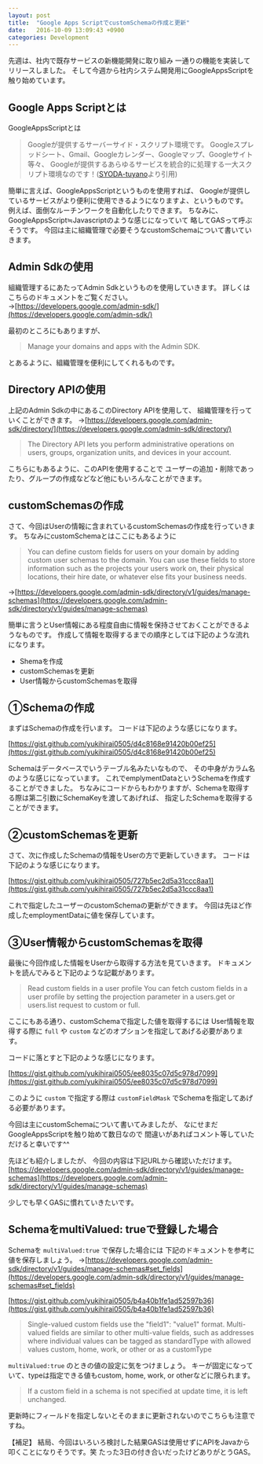 ```yaml
---
layout: post
title:  "Google Apps ScriptでcustomSchemaの作成と更新"
date:   2016-10-09 13:09:43 +0900
categories: Development
---
```


先週は、社内で既存サービスの新機能開発に取り組み
一通りの機能を実装してリリースしました。
そして今週から社内システム開発用にGoogleAppsScriptを触り始めています。


## Google Apps Scriptとは

GoogleAppsScriptとは

> Googleが提供するサーバーサイド・スクリプト環境です。
Googleスプレッドシート、Gmail、Googleカレンダー、Googleマップ、Googleサイト等々、
Googleが提供するあらゆるサービスを統合的に処理する一大スクリプト環境なのです！([SYODA-tuyano](http://libro.tuyano.com/index2?id=638001)より引用)

簡単に言えば、GoogleAppsScriptというものを使用すれば、
Googleが提供しているサービスがより便利に使用できるようになりますよ、というものです。
例えば、面倒なルーチンワークを自動化したりできます。
ちなみに、GoogleAppsScript≒Javascriptのような感じになっていて
略してGASって呼ぶそうです。
今回は主に組織管理で必要そうなcustomSchemaについて書いていきます。

## Admin Sdkの使用

組織管理するにあたってAdmin Sdkというものを使用していきます。
詳しくはこちらのドキュメントをご覧ください。
→[https://developers.google.com/admin-sdk/](https://developers.google.com/admin-sdk/)

最初のところにもありますが、

> Manage your domains and apps with the Admin SDK.

とあるように、組織管理を便利にしてくれるものです。

## Directory APIの使用

上記のAdmin Sdkの中にあるこのDirectory APIを使用して、
組織管理を行っていくことができます。
→[https://developers.google.com/admin-sdk/directory/](https://developers.google.com/admin-sdk/directory/)

> The Directory API lets you perform administrative operations on users, groups, organization units, and devices in your account.

こちらにもあるように、このAPIを使用することで
ユーザーの追加・削除であったり、グループの作成などなど他にもいろんなことができます。

## customSchemasの作成

さて、今回はUserの情報に含まれているcustomSchemasの作成を行っていきます。
ちなみにcustomSchemaとはここにもあるように

> You can define custom fields for users on your domain by adding custom user schemas to the domain. You can use these fields to store information such as the projects your users work on, their physical locations, their hire date, or whatever else fits your business needs.

→[https://developers.google.com/admin-sdk/directory/v1/guides/manage-schemas](https://developers.google.com/admin-sdk/directory/v1/guides/manage-schemas)

簡単に言うとUser情報にある程度自由に情報を保持させておくことができるようなものです。
作成して情報を取得するまでの順序としては下記のような流れになります。

- Shemaを作成
- customSchemasを更新
- User情報からcustomSchemasを取得

## ①Schemaの作成

まずはSchemaの作成を行います。
コードは下記のような感じになります。

[https://gist.github.com/yukihirai0505/d4c8168e91420b00ef25](https://gist.github.com/yukihirai0505/d4c8168e91420b00ef25)

Schemaはデータベースでいうテーブル名みたいなもので、
その中身がカラム名のような感じになっています。
これでemplymentDataというSchemaを作成することができました。
ちなみにコードからもわかりますが、Schemaを取得する際は第二引数にSchemaKeyを渡してあげれば、
指定したSchemaを取得することができます。

## ②customSchemasを更新

さて、次に作成したSchemaの情報をUserの方で更新していきます。
コードは下記のような感じになります。

[https://gist.github.com/yukihirai0505/727b5ec2d5a31ccc8aa1](https://gist.github.com/yukihirai0505/727b5ec2d5a31ccc8aa1)

これで指定したユーザーのcustomSchemaの更新ができます。
今回は先ほど作成したemploymentDataに値を保存しています。

## ③User情報からcustomSchemasを取得

最後に今回作成した情報をUserから取得する方法を見ていきます。
ドキュメントを読んでみると下記のような記載があります。

> Read custom fields in a user profile
You can fetch custom fields in a user profile by setting the projection parameter in a users.get or users.list request to custom or full.

ここにもある通り、customSchemaで指定した値を取得するには
User情報を取得する際に `full` や `custom` などのオプションを指定してあげる必要があります。

コードに落とすと下記のような感じになります。

[https://gist.github.com/yukihirai0505/ee8035c07d5c978d7099](https://gist.github.com/yukihirai0505/ee8035c07d5c978d7099)

このように `custom` で指定する際は
`customFieldMask` でSchemaを指定してあげる必要があります。

今回は主にcustomSchemaについて書いてみましたが、
なにせまだGoogleAppsScriptを触り始めて数日なので
間違いがあればコメント等していただけると幸いです^^

先ほども紹介しましたが、
今回の内容は下記URLから確認いただけます。
[https://developers.google.com/admin-sdk/directory/v1/guides/manage-schemas](https://developers.google.com/admin-sdk/directory/v1/guides/manage-schemas)

少しでも早くGASに慣れていきたいです。

## SchemaをmultiValued: trueで登録した場合

Schemaを `multiValued:true` で保存した場合には
下記のドキュメントを参考に値を保存しましょう。
→[https://developers.google.com/admin-sdk/directory/v1/guides/manage-schemas#set_fields](https://developers.google.com/admin-sdk/directory/v1/guides/manage-schemas#set_fields)

[https://gist.github.com/yukihirai0505/b4a40b1fe1ad52597b36](https://gist.github.com/yukihirai0505/b4a40b1fe1ad52597b36)

> Single-valued custom fields use the "field1": "value1" format. Multi-valued fields are similar to other multi-value fields, such as addresses where individual values can be tagged as standardType with allowed values custom, home, work, or other or as a customType

`multiValued:true` のときの値の設定に気をつけましょう。
キーが固定になっていて、typeは指定できる値もcustom, home, work, or otherなどに限られます。

> If a custom field in a schema is not specified at update time, it is left unchanged.

更新時にフィールドを指定しないとそのままに更新されないのでこちらも注意ですね。

【補足】
結局、今回はいろいろ検討した結果GASは使用せずにAPIをJavaから叩くことになりそうです。笑
たった3日の付き合いだったけどありがとうGAS。
